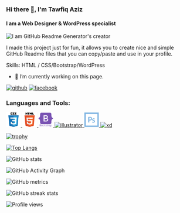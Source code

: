 ### Hi there 👋, I'm Tawfiq Aziz
#### I am a Web Designer & WordPress specialist
![I am GitHub Readme Generator's creator](https://scontent.fcgp3-1.fna.fbcdn.net/v/t39.30808-6/273751479_117164194204297_8716902642162734302_n.jpg?stp=dst-jpg_s960x960&_nc_cat=100&ccb=1-5&_nc_sid=e3f864&_nc_eui2=AeGD-3pw2Yj_AvoVKKBRC6fF1cVOvEk1ZcTVxU68STVlxOA9g_Tczme9AeKGYF-QRRJb8XaoalYFPfpJNvsYM3DK&_nc_ohc=2f7sjskpIq8AX_R3EaS&_nc_ht=scontent.fcgp3-1.fna&oh=00_AT-bC7VRIVOlM8pEruZIt6D24fak9_tur3XRAaqCzghCoQ&oe=6219CEEE)

I made this project just for fun, it allows you to create nice and simple GitHub Readme files that you can copy/paste and use in your profile.

Skills: HTML / CSS/Bootstrap/WordPress

- 🔭 I’m currently working on this page. 


[<img src='https://cdn.jsdelivr.net/npm/simple-icons@3.0.1/icons/github.svg' alt='github' height='40'>](https://github.com/taufiqaziz)  [<img src='https://cdn.jsdelivr.net/npm/simple-icons@3.0.1/icons/facebook.svg' alt='facebook' height='40'>](https://www.facebook.com/facebook.com/developertaufiq)  

<h3 align="left">Languages and Tools:</h3>
<p align="left"> <a href="https://getbootstrap.com" target="_blank" rel="noreferrer"> <img src="https://raw.githubusercontent.com/devicons/devicon/master/icons/css3/css3-original-wordmark.svg" alt="css3" width="40" height="40"/> </a> <a href="https://www.w3.org/html/" target="_blank" rel="noreferrer"><img src="https://raw.githubusercontent.com/devicons/devicon/master/icons/html5/html5-original-wordmark.svg" alt="html5" width="40" height="40"/> </a> <a href="https://www.adobe.com/in/products/illustrator.html" target="_blank" rel="noreferrer"> <img src="https://raw.githubusercontent.com/devicons/devicon/master/icons/bootstrap/bootstrap-plain-wordmark.svg" alt="bootstrap" width="40" height="40"/> </a> <a href="https://www.w3schools.com/css/" target="_blank" rel="noreferrer"> <img src="https://www.vectorlogo.zone/logos/adobe_illustrator/adobe_illustrator-icon.svg" alt="illustrator" width="40" height="40"/> </a> <a href="https://www.photoshop.com/en" target="_blank" rel="noreferrer"> <img src="https://raw.githubusercontent.com/devicons/devicon/master/icons/photoshop/photoshop-line.svg" alt="photoshop" width="40" height="40"/> </a> <a href="https://www.adobe.com/products/xd.html" target="_blank" rel="noreferrer"> <img src="https://cdn.worldvectorlogo.com/logos/adobe-xd.svg" alt="xd" width="40" height="40"/> </a> </p>

[![trophy](https://github-profile-trophy.vercel.app/?username=taufiqaziz)](https://github.com/ryo-ma/github-profile-trophy)

[![Top Langs](https://github-readme-stats.vercel.app/api/top-langs/?username=taufiqaziz)](https://github.com/anuraghazra/github-readme-stats)

![GitHub stats](https://github-readme-stats.vercel.app/api?username=taufiqaziz&show_icons=true)  

![GitHub Activity Graph](https://activity-graph.herokuapp.com/graph?username=taufiqaziz)  

![GitHub metrics](https://metrics.lecoq.io/taufiqaziz)  

![GitHub streak stats](https://github-readme-streak-stats.herokuapp.com/?user=taufiqaziz)  

![Profile views](https://gpvc.arturio.dev/taufiqaziz)  

